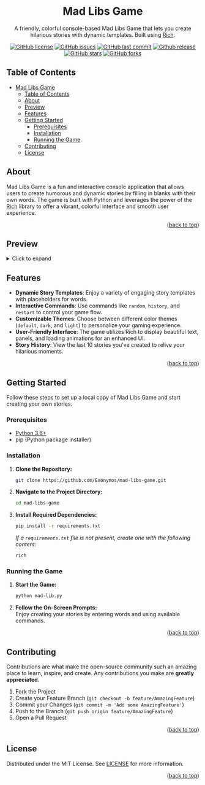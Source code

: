 <div align="center">

# Mad Libs Game

A friendly, colorful console-based Mad Libs Game that lets you create hilarious stories with dynamic templates. Built using [Rich](https://github.com/Textualize/rich).

[![GitHub license](https://img.shields.io/badge/License-MIT-brightgreen)](https://github.com/Exonymos/mad-libs-game/blob/main/LICENSE)
[![GitHub issues](https://img.shields.io/github/issues/Exonymos/mad-libs-game)](https://github.com/Exonymos/mad-libs-game/issues)
[![GitHub last commit](https://img.shields.io/github/last-commit/Exonymos/mad-libs-game)](https://github.com/Exonymos/mad-libs-game/commits/main)
[![Github release](https://img.shields.io/github/v/release/Exonymos/mad-libs-game?color=brightgreen)](https://github.com/Exonymos/mad-libs-game/releases/latest)<br>
[![GitHub stars](https://img.shields.io/github/stars/Exonymos/mad-libs-game)](https://github.com/Exonymos/mad-libs-game/stargazers)
[![GitHub forks](https://img.shields.io/github/forks/Exonymos/mad-libs-game)](https://github.com/Exonymos/mad-libs-game/network)

</div>

## Table of Contents

- [Mad Libs Game](#mad-libs-game)
  - [Table of Contents](#table-of-contents)
  - [About](#about)
  - [Preview](#preview)
  - [Features](#features)
  - [Getting Started](#getting-started)
    - [Prerequisites](#prerequisites)
    - [Installation](#installation)
    - [Running the Game](#running-the-game)
  - [Contributing](#contributing)
  - [License](#license)

## About

Mad Libs Game is a fun and interactive console application that allows users to create humorous and dynamic stories by filling in blanks with their own words. The game is built with Python and leverages the power of the [Rich](https://github.com/Textualize/rich) library to offer a vibrant, colorful interface and smooth user experience.

<p align="right">(<a href="#top">back to top</a>)</p>

## Preview


<details>
<summary>Click to expand</summary>
<div align="center">
<img src="https://i.imgur.com/eLATAVT.png" alt="Mad Libs Game Main Preview 1" width="49%">
<img src="https://i.imgur.com/LOvYZFs.png" alt="Mad Libs Game Create Story Preview 2" width="49%">
<br>
<img src="https://i.imgur.com/E1D06An.png" alt="Mad Libs Game Story Preview 3" width="49%">
<img src="https://i.imgur.com/WOVAevv.png" alt="Mad Libs Game Theme Preview 4" width="49%">
</div>
</details>

## Features

- **Dynamic Story Templates**: Enjoy a variety of engaging story templates with placeholders for words.
- **Interactive Commands**: Use commands like `random`, `history`, and `restart` to control your game flow.
- **Customizable Themes**: Choose between different color themes (`default`, `dark`, and `light`) to personalize your gaming experience.
- **User-Friendly Interface**: The game utilizes Rich to display beautiful text, panels, and loading animations for an enhanced UI.
- **Story History**: View the last 10 stories you've created to relive your hilarious moments.

<p align="right">(<a href="#top">back to top</a>)</p>

## Getting Started

Follow these steps to set up a local copy of Mad Libs Game and start creating your own stories.

### Prerequisites

- [Python 3.6+](https://www.python.org/downloads/)
- pip (Python package installer)

### Installation

1. **Clone the Repository:**
    ```sh
    git clone https://github.com/Exonymos/mad-libs-game.git
    ```
2. **Navigate to the Project Directory:**
    ```sh
    cd mad-libs-game
    ```
3. **Install Required Dependencies:**
    ```sh
    pip install -r requirements.txt
    ```
    *If a `requirements.txt` file is not present, create one with the following content:*
    ```txt
    rich
    ```

### Running the Game

1. **Start the Game:**
    ```sh
    python mad-lib.py
    ```
2. **Follow the On-Screen Prompts:**  
   Enjoy creating your stories by entering words and using available commands.

<p align="right">(<a href="#top">back to top</a>)</p>

## Contributing

Contributions are what make the open-source community such an amazing place to learn, inspire, and create. Any contributions you make are **greatly appreciated**.

1. Fork the Project
2. Create your Feature Branch (`git checkout -b feature/AmazingFeature`)
3. Commit your Changes (`git commit -m 'Add some AmazingFeature'`)
4. Push to the Branch (`git push origin feature/AmazingFeature`)
5. Open a Pull Request

<p align="right">(<a href="#top">back to top</a>)</p>

## License

Distributed under the MIT License. See [LICENSE](https://github.com/Exonymos/mad-libs-game/blob/main/LICENSE) for more information.

<p align="right">(<a href="#top">back to top</a>)</p>
